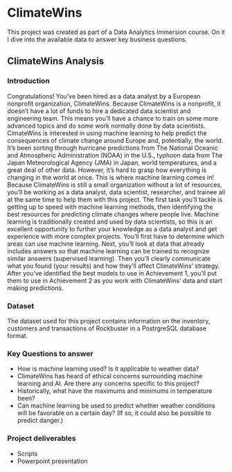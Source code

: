 # ClimateWins
This project was created as part of a Data Analytics Immersion course. On it I dive into the available data to answer key business questions.

## ClimateWins Analysis
### Introduction
Congratulations! You’ve been hired as a data analyst by a European nonprofit organization, ClimateWins. Because ClimateWins is a nonprofit, it doesn’t have a lot of funds to hire a dedicated data scientist and engineering team. This means you’ll have a chance to train on some more advanced topics and do some work normally done by data scientists. CimateWins is interested in using machine learning to help predict the consequences of climate change around Europe and, potentially, the world. It’s been sorting through hurricane predictions from The National Oceanic and Atmospheric Administration (NOAA) in the U.S., typhoon data from The Japan Meteorological Agency (JMA) in Japan, world temperatures, and a great deal of other data. However, it’s hard to grasp how everything is changing in the world at once. This is where machine learning comes in! Because ClimateWins is still a small organization without a lot of resources, you’ll be working as a data analyst, data scientist, researcher, and trainee all at the same time to help them with this project. The first task you’ll tackle is getting up to speed with machine learning methods, then identifying the best resources for predicting climate changes where people live. Machine learning is traditionally created and used by data scientists, so this is an excellent opportunity to further your knowledge as a data analyst and get experience with more complex projects. You’ll first have to determine which areas can use machine learning. Next, you’ll look at data that already includes answers so that machine learning can be trained to recognize similar answers (supervised learning). Then you’ll clearly communicate what you found (your results) and how they’ll affect ClimateWins’ strategy. After you’ve identified the best models to use in Achievement 1, you’ll put them to use in Achievement 2 as you work with ClimateWins’ data and start making predictions.

### Dataset
The dataset used for this project contains information on the inventory, customers and transactions of Rockbuster in a PostrgreSQL database format.

### Key Questions to answer
- How is machine learning used? Is it applicable to weather data?
- ClimateWins has heard of ethical concerns surrounding machine learning and AI. Are there any concerns specific to this project?
- Historically, what have the maximums and minimums in temperature been?
- Can machine learning be used to predict whether weather conditions will be favorable on a certain day? (If so, it could also be possible to predict danger.)

### Project deliverables
- Scripts
- Powerpoint presentation
